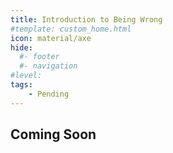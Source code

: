 ```yaml
---
title: Introduction to Being Wrong
#template: custom_home.html 
icon: material/axe
hide:
  #- footer
  #- navigation
#level:
tags:
    - Pending
---
```


## Coming Soon